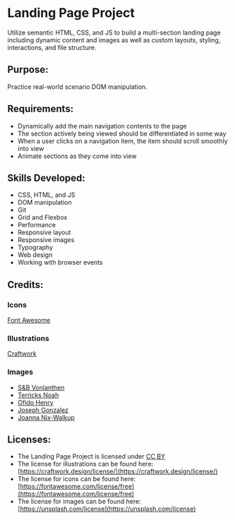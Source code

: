 # Landing Page Project
Utilize semantic HTML, CSS, and JS to build a multi-section landing page including dynamic content and images as well as custom layouts, styling, interactions, and file structure.

## Purpose:
Practice real-world scenario DOM manipulation.

## Requirements:
- Dynamically add the main navigation contents to the page
- The section actively being viewed should be differentiated in some way
- When a user clicks on a navigation item, the item should scroll smoothly into view
- Animate sections as they come into view

## Skills Developed:
- CSS, HTML, and JS
- DOM manipulation
- Git
- Grid and Flexbox
- Performance
- Responsive layout
- Responsive images
- Typography
- Web design
- Working with browser events

## Credits:

### Icons
[Font Awesome](https://fontawesome.com/)

### Illustrations
[Craftwork](https://stubborn.fun)

### Images
- [S&B Vonlanthen](https://unsplash.com/@blavon)
- [Terricks Noah](https://unsplash.com/@major001)
- [Ofido Henry](https://unsplash.com/@henrix)
- [Joseph Gonzalez](https://unsplash.com/@miracletwentyone)
- [Joanna Nix-Walkup](https://unsplash.com/@joanna_nix)

## Licenses:
- The Landing Page Project is licensed under [CC BY](https://creativecommons.org/licenses/by/3.0/)
- The license for illustrations can be found here: [https://craftwork.design/license/](https://craftwork.design/license/)
- The license for icons can be found here: [https://fontawesome.com/license/free](https://fontawesome.com/license/free)
- The license for images can be found here: [https://unsplash.com/license](https://unsplash.com/license)  